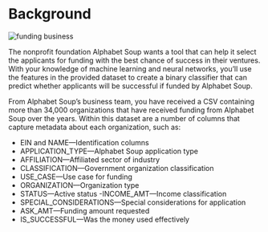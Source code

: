 # Background
![funding business](https://user-images.githubusercontent.com/112433621/227254359-c6f9885c-5996-48dd-8811-2bc2864ac1f4.jpg)

The nonprofit foundation Alphabet Soup wants a tool that can help it select the applicants for funding with the best chance of success in their ventures. With your knowledge of machine learning and neural networks, you’ll use the features in the provided dataset to create a binary classifier that can predict whether applicants will be successful if funded by Alphabet Soup.

From Alphabet Soup’s business team, you have received a CSV containing more than 34,000 organizations that have received funding from Alphabet Soup over the years. Within this dataset are a number of columns that capture metadata about each organization, such as:

- EIN and NAME—Identification columns
- APPLICATION_TYPE—Alphabet Soup application type
- AFFILIATION—Affiliated sector of industry
- CLASSIFICATION—Government organization classification
- USE_CASE—Use case for funding
- ORGANIZATION—Organization type
- STATUS—Active status
-INCOME_AMT—Income classification
- SPECIAL_CONSIDERATIONS—Special considerations for application
- ASK_AMT—Funding amount requested
- IS_SUCCESSFUL—Was the money used effectively
